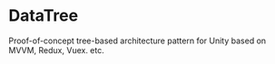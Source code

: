 # DataTree
Proof-of-concept tree-based architecture pattern for Unity based on MVVM, Redux, Vuex. etc.
